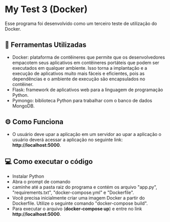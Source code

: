 # My Test 3 (Docker)

Esse programa foi desenvolvido como um terceiro teste de utilização do Docker.


## 🔧 Ferramentas Utilizadas

-   Docker: plataforma de contêineres que permite que os desenvolvedores empacotem seus aplicativos em contêineres portáteis que podem ser executados em qualquer ambiente. Isso torna a implantação e a execução de aplicativos muito mais fáceis e eficientes, pois as dependências e o ambiente de execução são encapsulados no contêiner.
-   Flask: framework de aplicativos web para a linguagem de programação Python.
-   Pymongo: biblioteca Python para trabalhar com o banco de dados MongoDB.

## ⚙️ Como Funciona

-   O usuário deve upar a aplicação em um servidor ao upar a aplicação o usuário deverá acessar a aplicação no seguinte link: **http://localhost:5000**.

## 💻 Como executar o código

- Instalar Python 
- Abra o prompt de comando
- caminhe até a pasta raiz do programa e contém os arquivo "app.py", "requirements.txt", "docker-compose.yml" e "Dockerfile".
- Você precisa inicialmente criar uma imagem Docker a partir do Dockerfile. Utilize o seguinte comando "docker-compose build".
- Para executar o arquivo  (**docker-compose up**) e entre no link **http://localhost:5000**.

